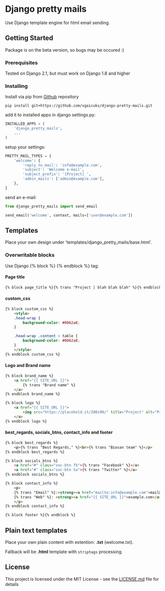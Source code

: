 # Django pretty mails

Use Django template engine for html email sending.

## Getting Started

Package is on the beta version, so bugs may be occured :)

### Prerequisites

Tested on Django 2.1, but must work on Django 1.8 and higher


### Installing

Install via pip from [Github](https://github.com/vgaicuks/django-pretty-mails) repository

```
pip install git+https://github.com/vgaicuks/django-pretty-mails.git
```

add it to installed apps in django settings.py:

```python
INSTALLED_APPS = (
    'django_pretty_mails',
    ...
)
```

setup your settings:

```python
PRETTY_MAIL_TYPES = {
    'welcome': {
        'reply_to_mail': 'info@example.com',
        'subject': 'Welcome e-mail',
        'subject_prefix': '[Project] ',
        'admin_mails': ['admin@example.com'],
    },
}
```

send an e-mail:

```python
from django_pretty_mails import send_email

send_email('welcome', context, mails=['user@example.com'])
```



## Templates

Place your own design under 'templates/django_pretty_mails/base.html'.

### Overwritable blocks

Use Django {% block %} {% endblock %} tag:

#### Page title
```html
{% block page_title %}{% trans "Project | blah blah blah" %}{% endblock page_title %}
```

#### custom_css

```html
{% block custom_css %}
    <style>
    .head-wrap {
        background-color: #0062a8;
    }

    .head-wrap .content > table {
        background-color: #0062a8;
    }
    </style>
{% endblock custom_css %}
```

#### Logo and Brand name

```html
{% block brand_name %}
    <a href="{{ SITE_URL }}">
        {% trans "Brand name" %}
    </a>
{% endblock brand_name %}

{% block logo %}
    <a href="{{ SITE_URL }}">
        <img src="https://placehold.it/200x90/" title="Project" alt="Project">
    </a>
{% endblock logo %}
```

#### best_regards, socials_btns, contact_info and footer

```html
{% block best_regards %}
    <p>{% trans "Best Regards," %}<br>{% trans "Biosan team" %}</p>
{% endblock best_regards %}

{% block socials_btns %}
    <a href="#" class="soc-btn fb">{% trans "Facebook" %}</a>
    <a href="#" class="soc-btn tw">{% trans "Twitter" %}</a>
{% endblock socials_btns %}

{% block contact_info %}
    <p>
    {% trans "Email" %}:<strong><a href="mailto:info@example.com">mail@example.com</a></strong><br>
    {% trans "Web" %}: <strong><a href="{{ SITE_URL }}">example.com</a></strong><br>
    </p>
{% endblock contact_info %}

{% block footer %}{% endblock %}
```

## Plain text templates

Place your own plain content with extention: **.txt** (welcome.txt).

Fallback will be **.html** template with ```striptags``` processing.

## License

This project is licensed under the MIT License - see the [LICENSE.md](LICENSE.md) file for details
